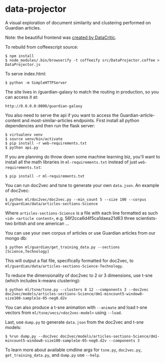 data-projector
==============
A visual exploration of document similarity and clustering performed on Guardian articles.

Note: the beautiful frontend was [created by DataCritic](ec2-54-88-15-234.compute-1.amazonaws.com).

To rebuild from coffeescript source:

    $ npm install
    $ node_modules/.bin/browserify -t coffeeify src/DataProjector.coffee > DataProjector.js

To serve index.html:

    $ python -m SimpleHTTPServer

The site lives in /guardian-galaxy to match the routing in production, so you can access it at:

    http://0.0.0.0:8000/guardian-galaxy

You also need to serve the api if you want to access the Guardian-article-content and most-similar-articles endpoints. 
First install all python dependencies and then run the flask server:

    $ virtualenv venv
    $ source venv/bin/activate
    $ pip install -r web-requirements.txt
    $ python api.py

If you are planning do throw down some machine learning biz, you'll want to install all the math libraries in `ml-requirements.txt` instead of just `web-requirements.txt`:

    $ pip install -r ml-requirements.txt

You can run doc2vec and tsne to generate your own `data.json`. An example of doc2vec:

    $ python ml/doc2vec/doc2vec.py --min_count 5 --size 100 --corpus ml/guardian/data/articles-sections-Science

Where `articles-sections-Science` is a file with each line formatted as such `<id> <article content>`, e.g. 56f2cca6d4f5ca1daea21d63 three scientists-two british and one american ...

You can use your own corpus of articles or use Guardian articles from our mongo db:

    $ python ml/guardian/get_training_data.py --sections [Science,Technology]

This will output a flat file, specifically formatted for doc2vec, to `ml/guardian/data/articles-sections-Science-Technology`.

To reduce the dimensionality of doc2vec to 2 or 3 dimensions, use t-sne (which includes k-means clustering):

    $ python ml/tsne/tsne.py --clusters 8 12 --components 3 --doc2vec doc2vec/models/articles-sections-Science/dm1-mincount5-window8-size100-sample1e-05-neg0.d2v

You can also produce a t-sne animation with `--animate` and load t-sne vectors from `ml/tsne/vecs/<doc2vec-model>` using `--load`.

Last, use `dump.py` to generate `data.json` from the doc2vec and t-sne models:

    $ %run dump.py --doc2vec doc2vec/models/articles-sections-Science/dm1-mincount5-window8-size100-sample1e-05-neg0.d2v --components 3

To learn more about available cmdline args for `tsne.py`, `doc2vec.py`, `get_training_data.py`, and `dump.py` use `--help`.
